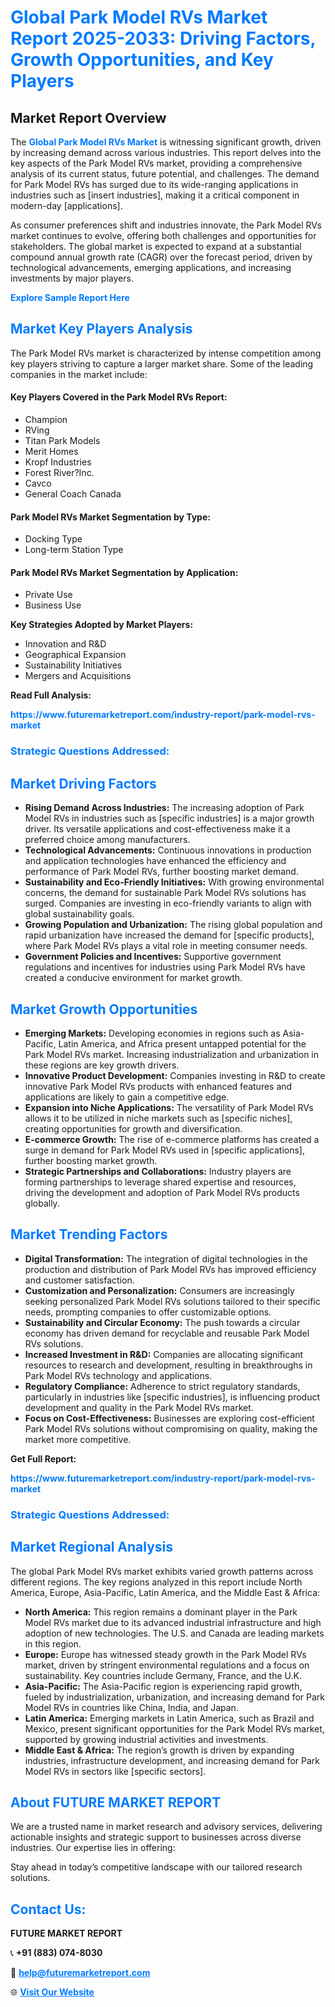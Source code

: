 <h1 style="color: #007BFF;">Global Park Model RVs Market Report 2025-2033: Driving Factors, Growth Opportunities, and Key Players</h1>

<section id="overview">
<h2>Market Report Overview</h2>
<p>The <a href="https://www.futuremarketreport.com/industry-report/park-model-rvs-market" style="color: #007BFF; text-decoration: none;"><strong>Global Park Model RVs Market</strong></a> is witnessing significant growth, driven by increasing demand across various industries. This report delves into the key aspects of the Park Model RVs market, providing a comprehensive analysis of its current status, future potential, and challenges. The demand for Park Model RVs has surged due to its wide-ranging applications in industries such as [insert industries], making it a critical component in modern-day [applications].</p>
<p>As consumer preferences shift and industries innovate, the Park Model RVs market continues to evolve, offering both challenges and opportunities for stakeholders. The global market is expected to expand at a substantial compound annual growth rate (CAGR) over the forecast period, driven by technological advancements, emerging applications, and increasing investments by major players.</p>
</section>

<section id="overview">
<p><a href="https://www.futuremarketreport.com/request-sample/reportId=55390" style="color: #007BFF; text-decoration: none;"><strong>Explore Sample Report Here</strong></a></p>
</section>

<section id="key-players">
<h2 style="color: #007BFF;">Market Key Players Analysis</h2>
<p>The Park Model RVs market is characterized by intense competition among key players striving to capture a larger market share. Some of the leading companies in the market include:</p>
<h4>Key Players Covered in the Park Model RVs Report:</h4>
<ul><li>Champion</li><li>RVing</li><li>Titan Park Models</li><li>Merit Homes</li><li>Kropf Industries</li><li>Forest River?Inc.</li><li>Cavco</li><li>General Coach Canada</li></ul>
<h4>Park Model RVs Market Segmentation by Type:</h4>
<ul><li>Docking Type</li><li>Long-term Station Type</li></ul>

<h4>Park Model RVs Market Segmentation by Application:</h4>
<ul><li>Private Use</li><li>Business Use</li></ul>
<p><strong>Key Strategies Adopted by Market Players:</strong></p>
<ul>
<li>Innovation and R&D</li>
<li>Geographical Expansion</li>
<li>Sustainability Initiatives</li>
<li>Mergers and Acquisitions</li>
</ul>
</section>

<section>
<p><strong>Read Full Analysis: </strong></p><a href="https://www.futuremarketreport.com/industry-report/park-model-rvs-market" style="color: #007BFF; text-decoration: none;"><strong>https://www.futuremarketreport.com/industry-report/park-model-rvs-market</strong></a>
<h3 style="color: #007BFF;">Strategic Questions Addressed:</h3>
</section>

<section id="driving-factors">
<h2 style="color: #007BFF;">Market Driving Factors</h2>
<ul>
<li><strong>Rising Demand Across Industries:</strong> The increasing adoption of Park Model RVs in industries such as [specific industries] is a major growth driver. Its versatile applications and cost-effectiveness make it a preferred choice among manufacturers.</li>
<li><strong>Technological Advancements:</strong> Continuous innovations in production and application technologies have enhanced the efficiency and performance of Park Model RVs, further boosting market demand.</li>
<li><strong>Sustainability and Eco-Friendly Initiatives:</strong> With growing environmental concerns, the demand for sustainable Park Model RVs solutions has surged. Companies are investing in eco-friendly variants to align with global sustainability goals.</li>
<li><strong>Growing Population and Urbanization:</strong> The rising global population and rapid urbanization have increased the demand for [specific products], where Park Model RVs plays a vital role in meeting consumer needs.</li>
<li><strong>Government Policies and Incentives:</strong> Supportive government regulations and incentives for industries using Park Model RVs have created a conducive environment for market growth.</li>
</ul>
</section>

<section id="growth-opportunities">
<h2 style="color: #007BFF;">Market Growth Opportunities</h2>
<ul>
<li><strong>Emerging Markets:</strong> Developing economies in regions such as Asia-Pacific, Latin America, and Africa present untapped potential for the Park Model RVs market. Increasing industrialization and urbanization in these regions are key growth drivers.</li>
<li><strong>Innovative Product Development:</strong> Companies investing in R&D to create innovative Park Model RVs products with enhanced features and applications are likely to gain a competitive edge.</li>
<li><strong>Expansion into Niche Applications:</strong> The versatility of Park Model RVs allows it to be utilized in niche markets such as [specific niches], creating opportunities for growth and diversification.</li>
<li><strong>E-commerce Growth:</strong> The rise of e-commerce platforms has created a surge in demand for Park Model RVs used in [specific applications], further boosting market growth.</li>
<li><strong>Strategic Partnerships and Collaborations:</strong> Industry players are forming partnerships to leverage shared expertise and resources, driving the development and adoption of Park Model RVs products globally.</li>
</ul>
</section>

<section id="trending-factors">
<h2 style="color: #007BFF;">Market Trending Factors</h2>
<ul>
<li><strong>Digital Transformation:</strong> The integration of digital technologies in the production and distribution of Park Model RVs has improved efficiency and customer satisfaction.</li>
<li><strong>Customization and Personalization:</strong> Consumers are increasingly seeking personalized Park Model RVs solutions tailored to their specific needs, prompting companies to offer customizable options.</li>
<li><strong>Sustainability and Circular Economy:</strong> The push towards a circular economy has driven demand for recyclable and reusable Park Model RVs solutions.</li>
<li><strong>Increased Investment in R&D:</strong> Companies are allocating significant resources to research and development, resulting in breakthroughs in Park Model RVs technology and applications.</li>
<li><strong>Regulatory Compliance:</strong> Adherence to strict regulatory standards, particularly in industries like [specific industries], is influencing product development and quality in the Park Model RVs market.</li>
<li><strong>Focus on Cost-Effectiveness:</strong> Businesses are exploring cost-efficient Park Model RVs solutions without compromising on quality, making the market more competitive.</li>
</ul>
</section>

<section>
<p><strong>Get Full Report: </strong></p><a href="https://www.futuremarketreport.com/industry-report/park-model-rvs-market" style="color: #007BFF; text-decoration: none;"><strong>https://www.futuremarketreport.com/industry-report/park-model-rvs-market</strong></a>
<h3 style="color: #007BFF;">Strategic Questions Addressed:</h3>
</section>


<section id="regional-analysis">
<h2 style="color: #007BFF;">Market Regional Analysis</h2>
<p>The global Park Model RVs market exhibits varied growth patterns across different regions. The key regions analyzed in this report include North America, Europe, Asia-Pacific, Latin America, and the Middle East & Africa:</p>
<ul>
<li><strong>North America:</strong> This region remains a dominant player in the Park Model RVs market due to its advanced industrial infrastructure and high adoption of new technologies. The U.S. and Canada are leading markets in this region.</li>
<li><strong>Europe:</strong> Europe has witnessed steady growth in the Park Model RVs market, driven by stringent environmental regulations and a focus on sustainability. Key countries include Germany, France, and the U.K.</li>
<li><strong>Asia-Pacific:</strong> The Asia-Pacific region is experiencing rapid growth, fueled by industrialization, urbanization, and increasing demand for Park Model RVs in countries like China, India, and Japan.</li>
<li><strong>Latin America:</strong> Emerging markets in Latin America, such as Brazil and Mexico, present significant opportunities for the Park Model RVs market, supported by growing industrial activities and investments.</li>
<li><strong>Middle East & Africa:</strong> The region’s growth is driven by expanding industries, infrastructure development, and increasing demand for Park Model RVs in sectors like [specific sectors].</li>
</ul>
</section>

<footer>
<h2 style="color: #007BFF;">About FUTURE MARKET REPORT</h2>
<p>We are a trusted name in market research and advisory services, delivering actionable insights and strategic support to businesses across diverse industries. Our expertise lies in offering:</p>

<p>Stay ahead in today’s competitive landscape with our tailored research solutions.</p>

<h2 style="color: #007BFF;">Contact Us:</h2>
<p><strong>FUTURE MARKET REPORT</strong></p>
<p>📞 <strong>+91 (883) 074-8030</strong></p>
<p>📧 <strong><a href="mailto:help@futuremarketreport.com" style="color: #007BFF;">help@futuremarketreport.com</a></strong></p>
<p>🌐 <strong><a href="https://www.futuremarketreport.com/" style="color: #007BFF;">Visit Our Website</a></strong></p>
</footer>